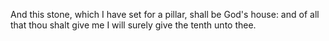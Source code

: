 And this stone, which I have set for a pillar, shall be God's house: and of all that thou shalt give me I will surely give the tenth unto thee.

